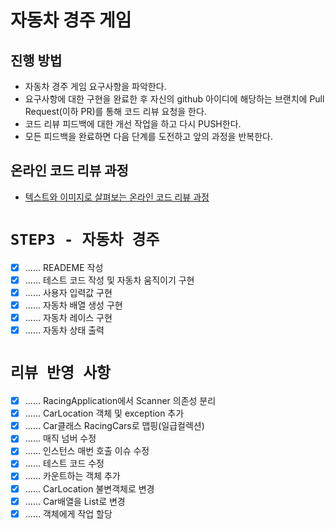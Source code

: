 # 자동차 경주 게임
## 진행 방법
* 자동차 경주 게임 요구사항을 파악한다.
* 요구사항에 대한 구현을 완료한 후 자신의 github 아이디에 해당하는 브랜치에 Pull Request(이하 PR)를 통해 코드 리뷰 요청을 한다.
* 코드 리뷰 피드백에 대한 개선 작업을 하고 다시 PUSH한다.
* 모든 피드백을 완료하면 다음 단계를 도전하고 앞의 과정을 반복한다.

## 온라인 코드 리뷰 과정
* [텍스트와 이미지로 살펴보는 온라인 코드 리뷰 과정](https://github.com/next-step/nextstep-docs/tree/master/codereview)

# `STEP3 - 자동차 경주`
- [X] ...... READEME 작성
- [X] ...... 테스트 코드 작성 및 자동차 움직이기 구현
- [X] ...... 사용자 입력값 구현
- [X] ...... 자동차 배열 생성 구현
- [X] ...... 자동차 레이스 구현
- [X] ...... 자동차 상태 출력

# `리뷰 반영 사항`
- [X] ...... RacingApplication에서 Scanner 의존성 분리
- [X] ...... CarLocation 객체 및 exception 추가
- [X] ...... Car클래스 RacingCars로 맵핑(일급컬렉션)
- [X] ...... 매직 넘버 수정
- [X] ...... 인스턴스 매번 호출 이슈 수정
- [X] ...... 테스트 코드 수정
- [X] ...... 카운트하는 객체 추가
- [X] ...... CarLocation 불변객체로 변경
- [X] ...... Car배열을 List로 변경
- [X] ...... 객체에게 작업 할당